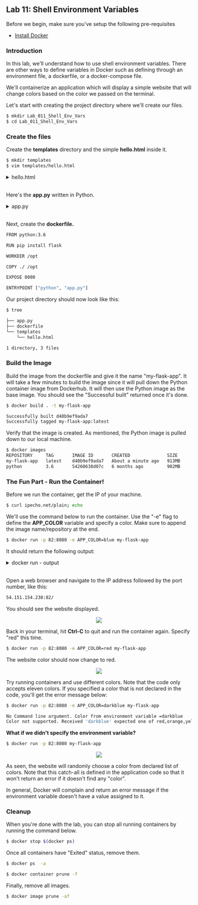 ## Lab 11: Shell Environment Variables 

Before we begin, make sure you've setup the following pre-requisites

  - [Install Docker](../pages/01-Pre-requisites/labs-docker-pre-requisites/README.md)

### Introduction
  
In this lab, we'll understand how to use shell environment variables. There are other ways to define variables in Docker such as defining through an environment file, a dockerfile, or a docker-compose file. 

We'll containerize an application which will display a simple website that will change colors based on the color we passed on the terminal.

Let's start with creating the project directory where we'll create our files.

```bash
$ mkdir Lab_011_Shell_Env_Vars
$ cd Lab_011_Shell_Env_Vars
```

### Create the files 

Create the **templates** directory and the simple **hello.html** inside it.

```bash
$ mkdir templates
$ vim templates/hello.html 
```

<details><summary> hello.html </summary>

```html
<!doctype html>
<title>Hello from Flask</title>
<body style="background: {{ color }};"></body>
<div style="color: #e4e4e4;
    text-align:  center;
    height: 90px;
    vertical-align:  middle;">
{% if name %}
  <h1>Run again to change colors!</h1>
{% endif %}

  {% if contents %}
  <textarea rows="10" cols="50">
    {{ contents }}
  </textarea>
  {% endif %}

</div>
```

</details>
<br>

Here's the **app.py** written in Python.

<details><summary> app.py </summary>

```python
from flask import Flask
from flask import render_template
import socket
import random
import os
import argparse

app = Flask(__name__)

color_codes = {
    "red": "#e74c3c",
    "orange": "#ffa500",
    "yellow": "#ffff4d",
    "green": "#00e600",
    "blue": "#55a6d9",
    "violet": "#ee82ee",
    "indigo": "#4b0082",
    "pink": "#ffc0cb",
    "white": "#ffffff",
    "black": "#000000",
    "gray": "#cccccc"
}

SUPPORTED_COLORS = ",".join(color_codes.keys())

# Get color from Environment variable
COLOR_FROM_ENV = os.environ.get('APP_COLOR')
# Generate a random color
COLOR = random.choice(["red", "green", "blue", "blue2", "darkblue", "pink"])


@app.route("/")
def main():
    # return 'Hello'
    return render_template('hello.html', name=socket.gethostname(), color=color_codes[COLOR])


if __name__ == "__main__":

    print(" This is a sample web application that displays a colored background. \n"
          " A color can be specified in two ways. \n"
          "\n"
          " 1. As a command line argument with --color as the argument. Accepts one of " + SUPPORTED_COLORS + " \n"
          " 2. As an Environment variable APP_COLOR. Accepts one of " + SUPPORTED_COLORS + " \n"
          " 3. If none of the above then a random color is picked from the above list. \n"
          " Note: Command line argument precedes over environment variable.\n"
          "\n"
          "")

    # Check for Command Line Parameters for color
    parser = argparse.ArgumentParser()
    parser.add_argument('--color', required=False)
    args = parser.parse_args()

    if args.color:
        print("Color from command line argument =" + args.color)
        COLOR = args.color
        if COLOR_FROM_ENV:
            print("A color was set through environment variable -" + COLOR_FROM_ENV + ". However, color from command line argument takes precendence.")
    elif COLOR_FROM_ENV:
        print("No Command line argument. Color from environment variable =" + COLOR_FROM_ENV)
        COLOR = COLOR_FROM_ENV
    else:
        print("No command line argument or environment variable. Picking a Random Color =" + COLOR)

    # Check if input color is a supported one
    if COLOR not in color_codes:
        print("Color not supported. Received '" + COLOR + "' expected one of " + SUPPORTED_COLORS)
        exit(1)

    # Run Flask Application
    app.run(host="0.0.0.0", port=8080)
```

</details>
<br>

Next, create the **dockerfile.**

```bash
FROM python:3.6

RUN pip install flask

WORKDIR /opt

COPY ./ /opt

EXPOSE 8080

ENTRYPOINT ["python", "app.py"] 
```

Our project directory should now look like this:

```bash
$ tree

├── app.py
├── dockerfile
└── templates
    └── hello.html

1 directory, 3 files 
```

### Build the Image 

Build the image from the dockerfile and give it the name "my-flask-app". It will take a few minutes to build the image since it will pull down the Python container image from Dockerhub. It will then use the Python image as the base image. You should see the "Successful built" returned once it's done.

```bash
$ docker build . -t my-flask-app 
```
```bash
Successfully built d40b9ef9ada7
Successfully tagged my-flask-app:latest 
```

Verify that the image is created.  As mentioned, the Python image is pulled down to our local machine.

```bash
$ docker images
REPOSITORY     TAG       IMAGE ID       CREATED              SIZE
my-flask-app   latest    d40b9ef9ada7   About a minute ago   913MB
python         3.6       54260638d07c   6 months ago         902MB 
```

### The Fun Part - Run the Container!

Before we run the container, get the IP of your machine.

```bash
$ curl ipecho.net/plain; echo 
```

We'll use the command below to run the container. Use the "-e" flag to define the **APP_COLOR** variable and specify a color. Make sure to append the image name/repository at the end.

```bash
$ docker run -p 82:8080 -e APP_COLOR=blue my-flask-app 
```

It should return the following output:

<details><summary> docker run - output </summary>

```bash
 This is a sample web application that displays a colored background.
 A color can be specified in two ways.

 1. As a command line argument with --color as the argument. Accepts one of red,orange,yellow,green,blue,violet,indigo,pink,white,black,gray

 2. As an Environment variable APP_COLOR. Accepts one of red,orange,yellow,green,blue,violet,indigo,pink,white,black,gray
 3. If none of the above then a random color is picked from the above list.
 Note: Command line argument precedes over environment variable.


No Command line argument. Color from environment variable =blue
 * Serving Flask app 'app' (lazy loading)
 * Environment: production
   WARNING: This is a development server. Do not use it in a production deployment.
   Use a production WSGI server instead.
 * Debug mode: off
 * Running on all addresses.
   WARNING: This is a development server. Do not use it in a production deployment.
 * Running on http://172.17.0.2:8080/ (Press CTRL+C to quit) 
```

</details>
</br>

Open a web browser and navigate to the IP address followed by the port number, like this:

```bash
54.151.154.238:82/ 
```

You should see the website displayed.

<p align=center>
<img src="../Images/lab11appblue.png">
</p>

Back in your terminal, hit **Ctrl-C** to quit and run the container again. Specify "red" this time.

```bash
$ docker run -p 82:8080 -e APP_COLOR=red my-flask-app 
```

The website color should now change to red.

<p align=center>
<img src="../Images/lab11appred.png">
</p>

Try running containers and use different colors. Note that the code only accepts eleven colors. If you specified a color that is not declared in the code, you'll get the error message below:

```bash
$ docker run -p 82:8080 -e APP_COLOR=darkblue my-flask-app 
```
```bash
No Command line argument. Color from environment variable =darkblue
Color not supported. Received 'darkblue' expected one of red,orange,yellow,green,blue,violet,indigo,pink,white,black,gray
```

**What if we didn't specify the environment variable?**

```bash
$ docker run -p 82:8080 my-flask-app 
```

<p align=center>
<img src="../Images/lab11apprandomcolor.png">
</p>

As seen, the website will randomly choose a color from declared list of colors. Note that this catch-all is defined in the application code so that it won't return an error if it doesn't find any "color".

In general, Docker will complain and return an error message if the environment variable doesn't have a value assigned to it.

### Cleanup 

When you're done with the lab, you can stop all running containers by running the command below.

```bash
$ docker stop $(docker ps) 
```

Once all containers have "Exited" status, remove them.

```bash
$ docker ps  -a 
```
```bash
$ docker container prune -f 
```

Finally, remove all images.

```bash
$ docker image prune -af 
```
